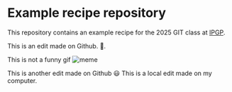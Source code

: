 # Example recipe repository

This repository contains an example recipe for the 2025 GIT class at [IPGP](https://www.ipgp.fr/en/).

This is an edit made on Github. 🚀.

This is not a funny gif ![meme](https://media1.giphy.com/media/l3q2K5jinAlChoCLS/giphy.gif?cid=6c09b952un7dmtdkwjzhpvircr89c2i75587pnkwkn7cr4oj&ep=v1_gifs_search&rid=giphy.gif&ct=g)

This is another edit made on Github 😃
This is a local edit made on my computer.
